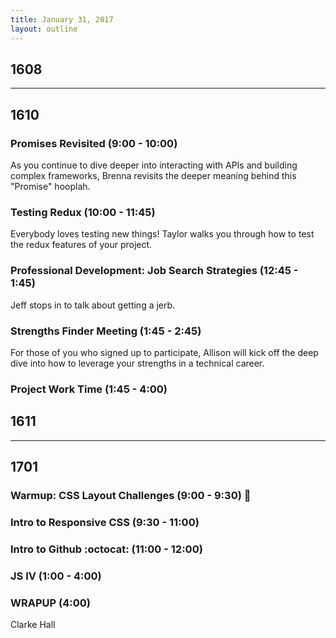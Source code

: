 ```yaml
---
title: January 31, 2017
layout: outline
---
```


## 1608

***

## 1610

### Promises Revisited (9:00 - 10:00)
As you continue to dive deeper into interacting with APIs and building complex frameworks, Brenna revisits the deeper meaning behind this "Promise" hooplah.  

### Testing Redux (10:00 - 11:45)
Everybody loves testing new things! Taylor walks you through how to test the redux features of your project.

### Professional Development: Job Search Strategies (12:45 - 1:45)
Jeff stops in to talk about getting a jerb.  

### Strengths Finder Meeting (1:45 - 2:45)
For those of you who signed up to participate, Allison will kick off the deep dive into how to leverage your strengths in a technical career.

### Project Work Time (1:45 - 4:00)

## 1611

***

## 1701

### Warmup: CSS Layout Challenges (9:00 - 9:30) :muscle:

### Intro to Responsive CSS (9:30 - 11:00)

### Intro to Github :octocat: (11:00 - 12:00)

### JS IV (1:00 - 4:00)

### WRAPUP (4:00)
Clarke Hall
